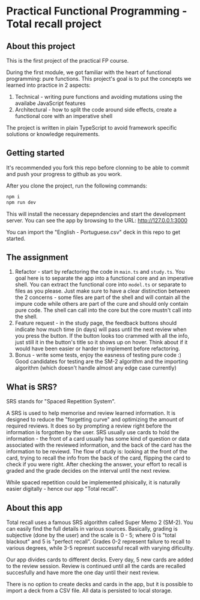 # Practical Functional Programming - Total recall project

## About this project
This is the first project of the practical FP course.

During the first module, we got familiar with the heart of functional programming: pure functions. This project's goal is to put the concepts we learned into practice in 2 aspects:
1. Technical - writing pure functions and avoiding mutations using the availabe JavaScript features
2. Architectural - how to split the code around side effects, create a functional core with an imperative shell

The project is written in plain TypeScript to avoid framework specific solutions or knowledge requirements.

## Getting started
It's recommended you fork this repo before clonning to be able to commit and push your progress to github as you work.

After you clone the project, run the following commands:
```bash
npm i
npm run dev
```
This will install the necessary depepndencies and start the development server. You can see the app by browsing to the URL: http://127.0.0.1:3000

You can import the "English - Portuguese.csv" deck in this repo to get started.

## The assignment
1. Refactor - start by refactoring the code in `main.ts` and `study.ts`. You goal here is to separate the app into a functional core and an imperative shell. You can extract the functional core into `model.ts` or separate to files as you please. Just make sure to have a clear distinction between the 2 concerns - some files are part of the shell and will contain all the impure code while others are part of the cure and should only contain pure code. The shell can call into the core but the core mustn't call into the shell.
2. Feature request - in the study page, the feedback buttons should indicate how much time (in days) will pass until the next review when you press the button. If the button looks too crammed with all the info, just still it in the button's title so it shows up on hover. Think about if it would have been easier or harder to implement before refactoring.
3. Bonus - write some tests, enjoy the easness of testing pure code :) Good candidates for testing are the SM-2 algorithm and the importing algorithm (which doesn't handle almost any edge case currently)

## What is SRS?
SRS stands for "Spaced Repetition System".

A SRS is used to help memorise and review learned information. It is designed to reduce the "forgetting curve" and optimizing the amount of required reviews. It does so by prompting a review right before the information is forgotten by the user. SRS usually use cards to hold the information - the front of a card usually has some kind of question or data associated with the reviewed information, and the back of the card has the information to be reviewd. The flow of study is: looking at the front of the card, trying to recall the info from the back of the card, flipping the card to check if you were right. After checking the answer, your effort to recall is graded and the grade decides on the interval until the next review.

While spaced repetition could be implemented phisically, it is naturally easier digitally - hence our app "Total recall".

## About this app
Total recall uses a famous SRS algorithm called Super Memo 2 (SM-2). You can easily find the full details in various sources. Basically, grading is subjective (done by the user) and the scale is 0 - 5; where 0 is "total blackout" and 5 is "perfect recall". Grades 0-2 represent failure to recall to various degrees, while 3-5 represnt successful recall with varying dificullty.

Our app divides cards to different decks. Every day, 5 new cards are added to the review session. Review is continued until all the cards are recalled succesfully and have more the one day until their next review.

There is no option to create decks and cards in the app, but it is possible to import a deck from a CSV file. All data is persisted to local storage.